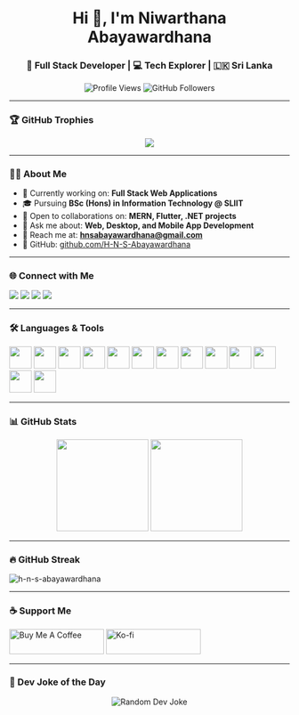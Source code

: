 <h1 align="center">Hi 👋, I'm Niwarthana Abayawardhana</h1>
<h3 align="center">🚀 Full Stack Developer | 💻 Tech Explorer | 🇱🇰 Sri Lanka</h3>

<p align="center">
  <img src="https://komarev.com/ghpvc/?username=h-n-s-abayawardhana&label=Profile%20views&color=0e75b6&style=flat" alt="Profile Views" />
  <img src="https://img.shields.io/github/followers/h-n-s-abayawardhana?label=Followers&style=social" alt="GitHub Followers" />
</p>

---

### 🏆 GitHub Trophies

<p align="center">
  <img src="https://github-profile-trophy.vercel.app/?username=h-n-s-abayawardhana&theme=gruvbox&no-frame=true&margin-w=10&row=1&column=6" />
</p>

---

### 👨‍💻 About Me

- 🔭 Currently working on: **Full Stack Web Applications**
- 🎓 Pursuing **BSc (Hons) in Information Technology @ SLIIT**
- 🤝 Open to collaborations on: **MERN, Flutter, .NET projects**
- 💬 Ask me about: **Web, Desktop, and Mobile App Development**
- 📧 Reach me at: **hnsabayawardhana@gmail.com**
- 🔗 GitHub: [github.com/H-N-S-Abayawardhana](https://github.com/H-N-S-Abayawardhana)

---

### 🌐 Connect with Me

<p align="left">
  <a href="https://linkedin.com/in/niwa_ab" target="_blank"><img src="https://img.shields.io/badge/LinkedIn-%230077B5.svg?&style=for-the-badge&logo=linkedin&logoColor=white" /></a>
  <a href="https://twitter.com/niwa_ab" target="_blank"><img src="https://img.shields.io/badge/Twitter-%231DA1F2.svg?&style=for-the-badge&logo=twitter&logoColor=white" /></a>
  <a href="https://instagram.com/niwa_ab" target="_blank"><img src="https://img.shields.io/badge/Instagram-%23E4405F.svg?&style=for-the-badge&logo=instagram&logoColor=white" /></a>
  <a href="https://facebook.com/niwarthana abayawardhana" target="_blank"><img src="https://img.shields.io/badge/Facebook-%231877F2.svg?&style=for-the-badge&logo=facebook&logoColor=white" /></a>
</p>

---

### 🛠️ Languages & Tools

<p>
  <img src="https://cdn.jsdelivr.net/gh/devicons/devicon/icons/html5/html5-original.svg" width="40" />
  <img src="https://cdn.jsdelivr.net/gh/devicons/devicon/icons/css3/css3-original.svg" width="40" />
  <img src="https://cdn.jsdelivr.net/gh/devicons/devicon/icons/javascript/javascript-original.svg" width="40" />
  <img src="https://cdn.jsdelivr.net/gh/devicons/devicon/icons/react/react-original.svg" width="40" />
  <img src="https://cdn.jsdelivr.net/gh/devicons/devicon/icons/nodejs/nodejs-original.svg" width="40" />
  <img src="https://cdn.jsdelivr.net/gh/devicons/devicon/icons/express/express-original.svg" width="40" />
  <img src="https://cdn.jsdelivr.net/gh/devicons/devicon/icons/mongodb/mongodb-original.svg" width="40" />
  <img src="https://cdn.jsdelivr.net/gh/devicons/devicon/icons/mysql/mysql-original.svg" width="40" />
  <img src="https://cdn.jsdelivr.net/gh/devicons/devicon/icons/java/java-original.svg" width="40" />
  <img src="https://cdn.jsdelivr.net/gh/devicons/devicon/icons/csharp/csharp-original.svg" width="40" />
  <img src="https://cdn.jsdelivr.net/gh/devicons/devicon/icons/dot-net/dot-net-original.svg" width="40" />
  <img src="https://cdn.jsdelivr.net/gh/devicons/devicon/icons/flutter/flutter-original.svg" width="40" />
  <img src="https://cdn.jsdelivr.net/gh/devicons/devicon/icons/android/android-original.svg" width="40" />
</p>

---

### 📊 GitHub Stats

<p align="center">
  <img src="https://github-readme-stats.vercel.app/api?username=h-n-s-abayawardhana&show_icons=true&theme=tokyonight" height="165" />
  <img src="https://github-readme-stats.vercel.app/api/top-langs/?username=h-n-s-abayawardhana&layout=compact&theme=tokyonight" height="165" />
</p>

---

### 🔥 GitHub Streak

<p><img align="center" src="https://github-readme-streak-stats.herokuapp.com/?user=h-n-s-abayawardhana&" alt="h-n-s-abayawardhana" /></p>

---

### ☕ Support Me

<p>
  <a href="https://www.buymeacoffee.com/niwa_ab"><img src="https://cdn.buymeacoffee.com/buttons/v2/default-yellow.png" height="45" width="170" alt="Buy Me A Coffee" /></a>
  <a href="https://ko-fi.com/niwa_ab"><img src="https://cdn.ko-fi.com/cdn/kofi3.png?v=3" height="45" width="170" alt="Ko-fi" /></a>
</p>

---

### 🤣 Dev Joke of the Day

<p align="center">
  <img src="https://readme-jokes.vercel.app/api" alt="Random Dev Joke" />
</p>
